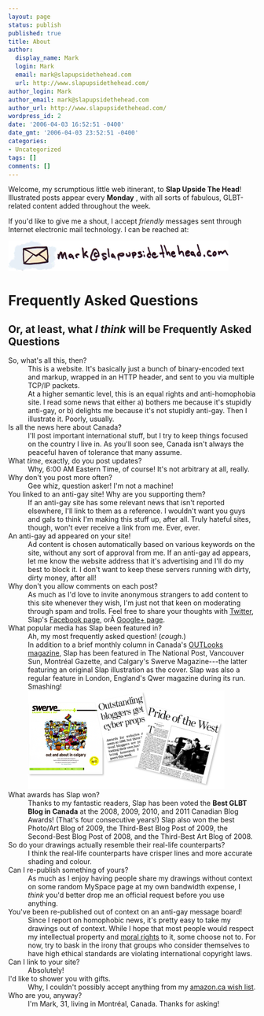 ```yaml
---
layout: page
status: publish
published: true
title: About
author:
  display_name: Mark
  login: Mark
  email: mark@slapupsidethehead.com
  url: http://www.slapupsidethehead.com/
author_login: Mark
author_email: mark@slapupsidethehead.com
author_url: http://www.slapupsidethehead.com/
wordpress_id: 2
date: '2006-04-03 16:52:51 -0400'
date_gmt: '2006-04-03 23:52:51 -0400'
categories:
- Uncategorized
tags: []
comments: []
---
```

Welcome, my scrumptious little web itinerant, to **Slap Upside The Head**! Illustrated posts appear every **Monday** , with all sorts of fabulous, GLBT-related content added throughout the week.

If you'd like to give me a shout, I accept _friendly_ messages sent through Internet electronic mail technology. I can be reached at:

![Email](/wp-content/media/2006/04/email.png)

# Frequently Asked Questions

## Or, at least, what _I think_ will be Frequently Asked Questions
<dl>
<dt>So, what's all this, then?</dt>
<dd>This is a website. It's basically just a bunch of binary-encoded text and markup, wrapped in an HTTP header, and sent to you via multiple TCP/IP packets.</dd>
<dd>At a higher semantic level, this is an equal rights and anti-homophobia site. I read some news that either a) bothers me because it's stupidly anti-gay, or b) delights me because it's not stupidly anti-gay. Then I illustrate it. Poorly, usually.</dd>
<dt>Is all the news here about Canada?</dt>
<dd>I'll post important international stuff, but I try to keep things focused on the country I live in. As you'll soon see, Canada isn't always the peaceful haven of tolerance that many assume.</dd>
<dt>What <em>time</em>, exactly, do you post updates?</dt>
<dd>Why, 6:00 AM Eastern Time, of course! It's not arbitrary at all, really.</dd>
<dt>Why don't you post more often?</dt>
<dd>Gee whiz, question asker! I'm not a machine!</dd>
<dt>You linked to an anti-gay site! Why are you supporting them?</dt>
<dd>If an anti-gay site has some relevant news that isn't reported elsewhere, I'll link to them as a reference. I wouldn't want you guys and gals to think I'm making this stuff up, after all. Truly hateful sites, though, won't ever receive a link from me. Ever, ever.</dd>
<dt>An anti-gay ad appeared on your site!</dt>
<dd>Ad content is chosen automatically based on various keywords on the site, without any sort of approval from me. If an anti-gay ad appears, let me know the website address that it's advertising and I'll do my best to block it. I don't want to keep these servers running with dirty, dirty money, after all!</dd>
<dt>Why don't you allow comments on each post?</dt>
<dd>As much as I'd love to invite anonymous strangers to add content to this site whenever they wish, I'm just not that keen on moderating through spam and trolls. Feel free to share your thoughts with <a title="It's twitteriffic!" href="http://www.twitter.com/MarkFromSlap">Twitter</a>, Slap's <a title="It's faceriffic AND bookeriffic!" href="http://www.facebook.com/slapupsidethehead">Facebook page</a>, orÂ <a title="It's Googlecalifragilisticexpialariffic!" href="https://plus.google.com/108080544335917602368">Google+ page</a>.</dd>
<dt>What popular media has Slap been featured in?</dt>
<dd>Ah, my most frequently asked question! (<em>cough</em>.)</dd>
<dd>In addition to a brief monthly column in Canada's <a title="Canada's GLBT magazine" href="http://www.outlooks.ca/">OUTLooks magazine</a>, Slap has been featured in The National Post, Vancouver Sun, Montréal Gazette, and Calgary's Swerve Magazine---the latter featuring an original Slap illustration as the cover. Slap was also a regular feature in London, England's Qwer magazine during its run. Smashing!</dd>
<dd><img src="/wp-content/media/2007/07/media-scraps.png" alt="Media Scaps"></dd>
<dt>What awards has Slap won?</dt>
<dd>Thanks to my fantastic readers, Slap has been voted the <strong>Best GLBT Blog in Canada</strong> at the 2008, 2009, 2010, and 2011 Canadian Blog Awards! (That's four consecutive years!) Slap also won the best Photo/Art Blog of 2009, the Third-Best Blog Post of 2009, the Second-Best Blog Post of 2008, and the Third-Best Art Blog of 2008.</dd>
<dt>So do your drawings actually resemble their real-life counterparts?</dt>
<dd>I think the real-life counterparts have crisper lines and more accurate shading and colour.</dd>
<dt>Can I re-publish something of yours?</dt>
<dd>As much as I enjoy having people share my drawings without context on some random MySpace page at my own bandwidth expense, I <em>think</em> you'd better drop me an official request before you use anything.</dd>
<dt>You've been re-published out of context on an anti-gay message board!</dt>
<dd>Since I report on homophobic news, it's pretty easy to take my drawings out of context. While I hope that most people would respect my intellectual property and <a title="Stop using my stuff for homophobic ends!" href="http://strategis.ic.gc.ca/sc_mrksv/cipo/cp/copy_gd_protect-e.html#12">moral rights</a> to it, some choose not to. For now, try to bask in the irony that groups who consider themselves to have high ethical standards are violating international copyright laws.</dd>
<dt>Can I link to your site?</dt>
<dd>Absolutely!</dd>
<dt>I'd like to shower you with gifts.</dt>
<dd>Why, I couldn't possibly accept anything from my <a href="http://www.amazon.ca/gp/registry/3QDHR9ZZ13P94">amazon.ca wish list</a>.</dd>
<dt>Who are you, anyway?</dt>
<dd>I'm Mark, 31, living in Montréal, Canada. Thanks for asking!</dd>
</dl>